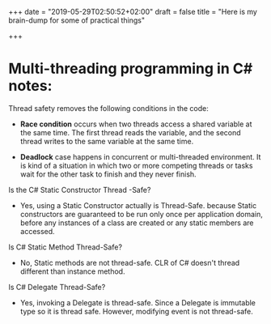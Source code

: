 +++
date = "2019-05-29T02:50:52+02:00"
draft = false
title = "Here is my brain-dump for some of practical things"

+++

# Multi-threading programming in C# notes:
Thread safety removes the following conditions in the code:

- **Race condition** occurs when two threads access a shared variable at the same time. The first thread reads the variable, and the second thread writes to the same variable at the same time.

- **Deadlock** case happens in concurrent or multi-threaded environment. It is kind of a situation in which two or more competing threads or tasks wait for the other task to finish and they never finish.

Is the C# Static Constructor Thread -Safe?

- Yes, using a Static Constructor actually is Thread-Safe.
because Static constructors are guaranteed to be run only once per application domain, before any instances of a class are created or any static members are accessed.

Is C# Static Method Thread-Safe?

- No, Static methods are not thread-safe. CLR of C# doesn't thread different than instance method.
 
Is C# Delegate Thread-Safe?
 
- Yes, invoking a Delegate is thread-safe. Since a Delegate is immutable type so it is thread safe. However, modifying event is not thread-safe.